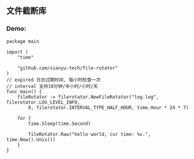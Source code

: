 ## 文件截断库

### Demo: 
	package main
	
	import (
		"time"
	
		"github.com/xianyu-tech/file-rotator"
	)
	// expired 日志过期时间, 每小时检查一次
	// interval 支持10分钟/半小时/小时/天
	func main() {
		fileRotator := filerotator.NewFileRotator("log.log", filerotator.LOG_LEVEL_INFO,
			0, filerotator.INTERVAL_TYPE_HALF_HOUR, time.Hour * 24 * 7)
	
		for {
			time.Sleep(time.Second)
	
			fileRotator.Raw("hello world, cur time: %v.", time.Now().Unix())
		}
	}